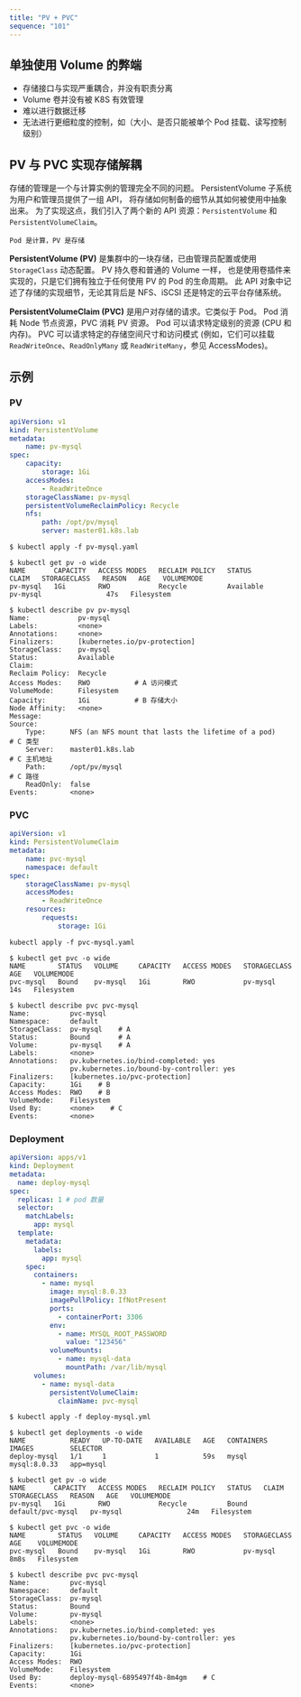 ```yaml
---
title: "PV + PVC"
sequence: "101"
---
```


## 单独使用 Volume 的弊端

- 存储接口与实现严重耦合，并没有职责分离
- Volume 卷并没有被 K8S 有效管理
- 难以进行数据迁移
- 无法进行更细粒度的控制，如（大小、是否只能被单个 Pod 挂载、读写控制级别）

## PV 与 PVC 实现存储解耦

存储的管理是一个与计算实例的管理完全不同的问题。
PersistentVolume 子系统为用户和管理员提供了一组 API， 将存储如何制备的细节从其如何被使用中抽象出来。
为了实现这点，我们引入了两个新的 API 资源：`PersistentVolume` 和 `PersistentVolumeClaim`。

```text
Pod 是计算，PV 是存储
```

**PersistentVolume (PV)** 是集群中的一块存储，已由管理员配置或使用 `StorageClass` 动态配置。
PV 持久卷和普通的 Volume 一样， 也是使用卷插件来实现的，只是它们拥有独立于任何使用 PV 的 Pod 的生命周期。
此 API 对象中记述了存储的实现细节，无论其背后是 NFS、iSCSI 还是特定的云平台存储系统。

**PersistentVolumeClaim (PVC)** 是用户对存储的请求。它类似于 Pod。
Pod 消耗 Node 节点资源，PVC 消耗 PV 资源。
Pod 可以请求特定级别的资源 (CPU 和内存)。
PVC 可以请求特定的存储空间尺寸和访问模式 (例如，它们可以挂载 `ReadWriteOnce`、`ReadOnlyMany` 或 `ReadWriteMany`，参见 AccessModes)。

## 示例



### PV

```yaml
apiVersion: v1
kind: PersistentVolume
metadata:
    name: pv-mysql
spec:
    capacity:
        storage: 1Gi
    accessModes:
        - ReadWriteOnce
    storageClassName: pv-mysql
    persistentVolumeReclaimPolicy: Recycle
    nfs:
        path: /opt/pv/mysql
        server: master01.k8s.lab
```

```text
$ kubectl apply -f pv-mysql.yaml
```

```text
$ kubectl get pv -o wide
NAME       CAPACITY   ACCESS MODES   RECLAIM POLICY   STATUS      CLAIM   STORAGECLASS   REASON   AGE   VOLUMEMODE
pv-mysql   1Gi        RWO            Recycle          Available           pv-mysql                47s   Filesystem
```

```text
$ kubectl describe pv pv-mysql 
Name:            pv-mysql
Labels:          <none>
Annotations:     <none>
Finalizers:      [kubernetes.io/pv-protection]
StorageClass:    pv-mysql
Status:          Available
Claim:           
Reclaim Policy:  Recycle
Access Modes:    RWO           # A 访问模式
VolumeMode:      Filesystem
Capacity:        1Gi           # B 存储大小
Node Affinity:   <none>
Message:         
Source:
    Type:      NFS (an NFS mount that lasts the lifetime of a pod)    # C 类型
    Server:    master01.k8s.lab                                       # C 主机地址
    Path:      /opt/pv/mysql                                          # C 路径
    ReadOnly:  false
Events:        <none>
```

### PVC

```yaml
apiVersion: v1
kind: PersistentVolumeClaim
metadata:
    name: pvc-mysql
    namespace: default
spec:
    storageClassName: pv-mysql
    accessModes:
        - ReadWriteOnce
    resources:
        requests:
            storage: 1Gi
```

```text
kubectl apply -f pvc-mysql.yaml
```

```text
$ kubectl get pvc -o wide
NAME        STATUS   VOLUME     CAPACITY   ACCESS MODES   STORAGECLASS   AGE   VOLUMEMODE
pvc-mysql   Bound    pv-mysql   1Gi        RWO            pv-mysql       14s   Filesystem
```

```text
$ kubectl describe pvc pvc-mysql 
Name:          pvc-mysql
Namespace:     default
StorageClass:  pv-mysql    # A
Status:        Bound       # A
Volume:        pv-mysql    # A
Labels:        <none>
Annotations:   pv.kubernetes.io/bind-completed: yes
               pv.kubernetes.io/bound-by-controller: yes
Finalizers:    [kubernetes.io/pvc-protection]
Capacity:      1Gi    # B
Access Modes:  RWO    # B
VolumeMode:    Filesystem
Used By:       <none>    # C
Events:        <none>
```

### Deployment

```yaml
apiVersion: apps/v1
kind: Deployment
metadata:
  name: deploy-mysql
spec:
  replicas: 1 # pod 数量
  selector:
    matchLabels:
      app: mysql
  template:
    metadata:
      labels:
        app: mysql
    spec:
      containers:
        - name: mysql
          image: mysql:8.0.33
          imagePullPolicy: IfNotPresent
          ports:
            - containerPort: 3306
          env:
            - name: MYSQL_ROOT_PASSWORD
              value: "123456"
          volumeMounts:
            - name: mysql-data
              mountPath: /var/lib/mysql
      volumes:
        - name: mysql-data
          persistentVolumeClaim:
            claimName: pvc-mysql
```

```text
$ kubectl apply -f deploy-mysql.yml
```

```text
$ kubectl get deployments -o wide
NAME           READY   UP-TO-DATE   AVAILABLE   AGE   CONTAINERS   IMAGES         SELECTOR
deploy-mysql   1/1     1            1           59s   mysql        mysql:8.0.33   app=mysql
```

```text
$ kubectl get pv -o wide
NAME       CAPACITY   ACCESS MODES   RECLAIM POLICY   STATUS   CLAIM               STORAGECLASS   REASON   AGE   VOLUMEMODE
pv-mysql   1Gi        RWO            Recycle          Bound    default/pvc-mysql   pv-mysql                24m   Filesystem
```

```text
$ kubectl get pvc -o wide
NAME        STATUS   VOLUME     CAPACITY   ACCESS MODES   STORAGECLASS   AGE    VOLUMEMODE
pvc-mysql   Bound    pv-mysql   1Gi        RWO            pv-mysql       8m8s   Filesystem
```

```text
$ kubectl describe pvc pvc-mysql 
Name:          pvc-mysql
Namespace:     default
StorageClass:  pv-mysql
Status:        Bound
Volume:        pv-mysql
Labels:        <none>
Annotations:   pv.kubernetes.io/bind-completed: yes
               pv.kubernetes.io/bound-by-controller: yes
Finalizers:    [kubernetes.io/pvc-protection]
Capacity:      1Gi
Access Modes:  RWO
VolumeMode:    Filesystem
Used By:       deploy-mysql-6895497f4b-8m4gm    # C
Events:        <none>
```
